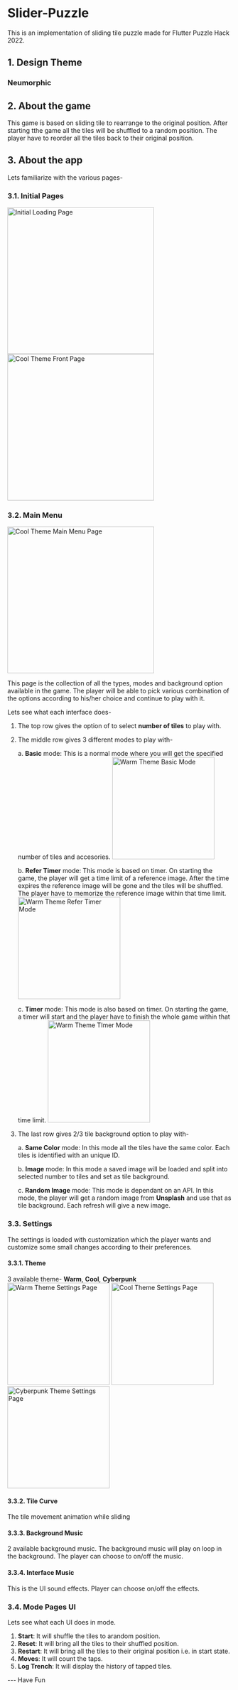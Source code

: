 # Slider-Puzzle

This is an implementation of sliding tile puzzle made for Flutter Puzzle Hack 2022.

## 1. Design Theme
###     **Neumorphic**

## 2. About the game
This game is based on sliding tile to rearrange to the original position. After starting tthe game all the tiles will be shuffled to a random position. The player have to reorder all the tiles back to their original position.


## 3. About the app

Lets familiarize with the various pages-

### 3.1. Initial Pages
<img src="app_images/Initial Loading Page.png" width="330" title="Initial Loading Page"> <img src="app_images/Cool Theme Front Page.png" width="330" title="Cool Theme Front Page"> 

### 3.2. Main Menu
<img src="app_images/Cool Theme Main Menu Page.png" width="330" title="Cool Theme Main Menu Page">

This page is the collection of all the types, modes and background option available in the game. The player will be able to pick various combination of the options according to his/her choice and continue to play with it.

Lets see what each interface does- 
1. The top row gives the option of to select **number of tiles** to play with.
2. The middle row gives 3 different modes to play with-

    a. **Basic** mode: This is a normal mode where you will get the specified number of tiles and accesories. 
    <img src="app_images/Warm Theme Basic Mode.png" width="230" title="Warm Theme Basic Mode">
    
    b. **Refer Timer** mode: This mode is based on timer. On starting the game, the player will get a time limit of a reference image. After the time expires the reference image             will be gone and the tiles will be shuffled. The player have to memorize the reference image within that time limit. 
    <img src="app_images/Warm Theme Refer Timer Mode.png" width="230" title="Warm Theme Refer Timer Mode">
    
    c. **Timer** mode: This mode is also based on timer. On starting the game, a timer will start and the player have to finish the whole game within that time limit. 
    <img src="app_images/Warm Theme TImer Mode.png" width="230" title="Warm Theme TImer Mode">

3. The last row gives 2/3 tile background option to play with-

    a. **Same Color** mode: In this mode all the tiles have the same color. Each tiles is identified with an unique ID.
    
    b. **Image** mode: In this mode a saved image will be loaded and split into selected number to tiles and set as tile background.
    
    c. **Random Image** mode: This mode is dependant on an API. In this mode, the player will get a random image from **Unsplash** and use that as tile background. Each refresh will give a new image.
    
### 3.3. Settings

The settings is loaded with customization which the player wants and customize some small changes according to their preferences.

#### 3.3.1. Theme
3 available theme- **Warm**, **Cool**, **Cyberpunk**
<img src="app_images/Warm Theme Settings Page.png" width="230" title="Warm Theme Settings Page"> <img src="app_images/Cool Theme Settings Page.png" width="230" title="Cool Theme Settings Page"> <img src="app_images/Cyberpunk Theme Settings Page.png" width="230" title="Cyberpunk Theme Settings Page"> 

#### 3.3.2. Tile Curve
The tile movement animation while sliding

#### 3.3.3. Background Music
2 available background music. The background music will play on loop in the background. The player can choose to on/off the music.

#### 3.3.4. Interface Music
This is the UI sound effects. Player can choose on/off the effects.

### 3.4. Mode Pages UI
Lets see what each UI does in mode.

1. **Start**: It will shuffle the tiles to arandom position.
2. **Reset**: It will bring all the tiles to their shuffled position.
3. **Restart**: It will bring all the tiles to their original position i.e. in start state.
4. **Moves**: It will count the taps.
5. **Log Trench**: It will display the history of tapped tiles.




--- Have Fun
